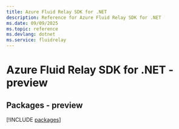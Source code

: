 ```yaml
---
title: Azure Fluid Relay SDK for .NET
description: Reference for Azure Fluid Relay SDK for .NET
ms.date: 09/09/2025
ms.topic: reference
ms.devlang: dotnet
ms.service: fluidrelay
---
```

# Azure Fluid Relay SDK for .NET - preview
## Packages - preview
[!INCLUDE [packages](fluid-relay-index.md)]